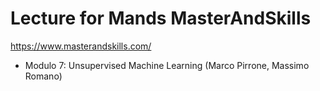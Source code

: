 
# Lecture for Mands MasterAndSkills
https://www.masterandskills.com/

- Modulo 7: Unsupervised Machine Learning (Marco Pirrone, Massimo Romano)
